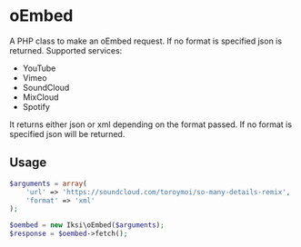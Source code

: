 # oEmbed

A PHP class to make an oEmbed request. If no format is specified json is returned. Supported services:

- YouTube
- Vimeo
- SoundCloud
- MixCloud
- Spotify

It returns either json or xml depending on the format passed. If no format is specified json will be returned.

## Usage

```PHP
$arguments = array(
    'url' => 'https://soundcloud.com/toroymoi/so-many-details-remix',
    'format' => 'xml'
);

$oembed = new Iksi\oEmbed($arguments);
$response = $oembed->fetch();
```
